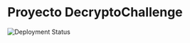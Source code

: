# Proyecto DecryptoChallenge

![Deployment Status](https://img.shields.io/badge/deployment-unknown-red)

